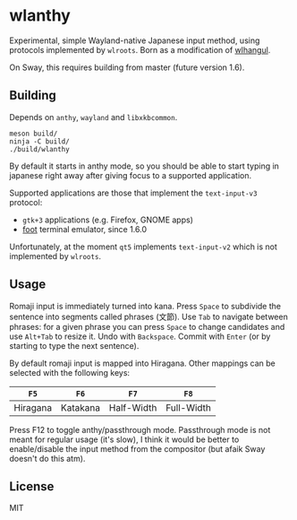# wlanthy

Experimental, simple Wayland-native Japanese input method, using protocols
implemented by `wlroots`. Born as a modification of [wlhangul].

On Sway, this requires building from master (future version 1.6).

## Building

Depends on `anthy`, `wayland` and `libxkbcommon`.

    meson build/
    ninja -C build/
    ./build/wlanthy

By default it starts in anthy mode, so you should be able to start typing
in japanese right away after giving focus to a supported application.

Supported applications are those that implement the `text-input-v3` protocol:
* `gtk+3` applications (e.g. Firefox, GNOME apps)
* [foot] terminal emulator, since 1.6.0

Unfortunately, at the moment `qt5` implements `text-input-v2` which is not
implemented by `wlroots`.

## Usage

Romaji input is immediately turned into kana. Press `Space` to subdivide
the sentence into segments called phrases (文節). Use `Tab` to navigate
between phrases: for a given phrase you can press `Space` to change candidates
and use `Alt+Tab` to resize it. Undo with `Backspace`. Commit with `Enter`
(or by starting to type the next sentence).

By default romaji input is mapped into Hiragana. Other mappings can be
selected with the following keys:

| `F5`     | `F6`     | `F7`       | `F8`       |
|----------|----------|------------|------------|
| Hiragana | Katakana | Half-Width | Full-Width |

Press F12 to toggle anthy/passthrough mode. Passthrough mode is not meant
for regular usage (it's slow), I think it would be better to enable/disable
the input method from the compositor (but afaik Sway doesn't do this atm).

## License

MIT

[wlhangul]: https://github.com/emersion/wlhangul
[sway-keyboard-grab]: https://github.com/swaywm/sway/pull/4932
[foot]: https://codeberg.org/dnkl/foot
